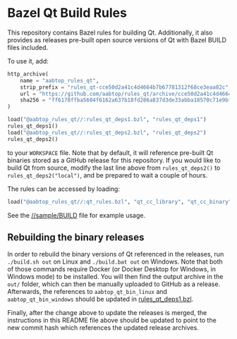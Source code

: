 # Bazel Qt Build Rules

This repository contains Bazel rules for building Qt.  Additionally, it also
provides as releases pre-built open source versions of Qt with Bazel BUILD
files included.

To use it, add:

```python
http_archive(
    name = "aabtop_rules_qt",
    strip_prefix = "rules_qt-cce50d2a41c4d4664b7b67781312f68ce3eaa82c",
    url = "https://github.com/aabtop/rules_qt/archive/cce50d2a41c4d4664b7b67781312f68ce3eaa82c.zip",
    sha256 = "ff6178ffba5604f6162a637b18fd286a837d3de33abba18570c71e9bf155b646",
)

load("@aabtop_rules_qt//:rules_qt_deps1.bzl", "rules_qt_deps1")
rules_qt_deps1()
load("@aabtop_rules_qt//:rules_qt_deps2.bzl", "rules_qt_deps2")
rules_qt_deps2()
```

to your `WORKSPACE` file. Note that by default, it will reference pre-built
Qt binaries stored as a GitHub release for this repository. If you would like
to build Qt from source, modify the last line above from `rules_qt_deps2()` to
`rules_qt_deps2("local")`, and be prepared to wait a couple of hours.


The rules can be accessed by loading:

```python
load("@aabtop_rules_qt//:qt_rules.bzl", "qt_cc_library", "qt_cc_binary", "qt_resource")
```

See the [//sample/BUILD](sample/BUILD) file for example usage.


## Rebuilding the binary releases

In order to rebuild the binary versions of Qt referenced in the releases,
run `./build.sh out` on Linux and `./build.bat out`
on Windows. Note that both of those commands require Docker (or Docker Desktop
for Windows, in Windows mode) to be installed. You will then find the output
archive in the `out/` folder, which can then be manually uploaded to GitHub as a
release. Afterwards, the references to `aabtop_qt_bin_linux` and
`aabtop_qt_bin_windows` should be updated in
[rules_qt_deps1.bzl](rules_qt_deps1.bzl).

Finally, after the change above to update the releases is merged, the
instructions in this README file above should be updated to point to the
new commit hash which references the updated release archives.
